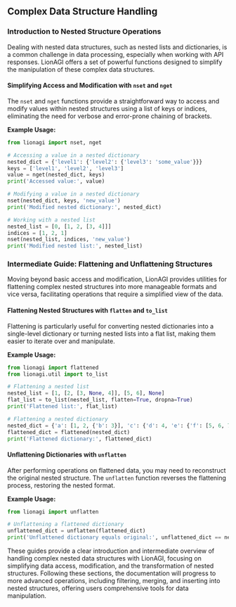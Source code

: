 
## Complex Data Structure Handling

### Introduction to Nested Structure Operations

Dealing with nested data structures, such as nested lists and dictionaries, is a common challenge in data processing, especially when working with API responses. LionAGI offers a set of powerful functions designed to simplify the manipulation of these complex data structures.

#### Simplifying Access and Modification with `nset` and `nget`

The `nset` and `nget` functions provide a straightforward way to access and modify values within nested structures using a list of keys or indices, eliminating the need for verbose and error-prone chaining of brackets.

**Example Usage:**

```python
from lionagi import nset, nget

# Accessing a value in a nested dictionary
nested_dict = {'level1': {'level2': {'level3': 'some_value'}}}
keys = ['level1', 'level2', 'level3']
value = nget(nested_dict, keys)
print('Accessed value:', value)

# Modifying a value in a nested dictionary
nset(nested_dict, keys, 'new_value')
print('Modified nested dictionary:', nested_dict)

# Working with a nested list
nested_list = [0, [1, 2, [3, 4]]]
indices = [1, 2, 1]
nset(nested_list, indices, 'new_value')
print('Modified nested list:', nested_list)
```

### Intermediate Guide: Flattening and Unflattening Structures

Moving beyond basic access and modification, LionAGI provides utilities for flattening complex nested structures into more manageable formats and vice versa, facilitating operations that require a simplified view of the data.

#### Flattening Nested Structures with `flatten` and `to_list`

Flattening is particularly useful for converting nested dictionaries into a single-level dictionary or turning nested lists into a flat list, making them easier to iterate over and manipulate.

**Example Usage:**

```python
from lionagi import flattened
from lionagi.util import to_list

# Flattening a nested list
nested_list = [1, [2, [3, None, 4]], [5, 6], None]
flat_list = to_list(nested_list, flatten=True, dropna=True)
print('Flattened list:', flat_list)

# Flattening a nested dictionary
nested_dict = {'a': [1, 2, {'b': 3}], 'c': {'d': 4, 'e': {'f': [5, 6, 7]}}}
flattened_dict = flattened(nested_dict)
print('Flattened dictionary:', flattened_dict)
```

#### Unflattening Dictionaries with `unflatten`

After performing operations on flattened data, you may need to reconstruct the original nested structure. The `unflatten` function reverses the flattening process, restoring the nested format.

**Example Usage:**

```python
from lionagi import unflatten

# Unflattening a flattened dictionary
unflattened_dict = unflatten(flattened_dict)
print('Unflattened dictionary equals original:', unflattened_dict == nested_dict)
```

These guides provide a clear introduction and intermediate overview of handling complex nested data structures with LionAGI, focusing on simplifying data access, modification, and the transformation of nested structures. Following these sections, the documentation will progress to more advanced operations, including filtering, merging, and inserting into nested structures, offering users comprehensive tools for data manipulation.

